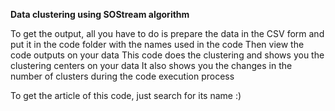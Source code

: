 **Data clustering using SOStream algorithm**

To get the output, all you have to do is prepare the data in the CSV form and put it in the code folder with the names used in the code
Then view the code outputs on your data
This code does the clustering and shows you the clustering centers on your data
It also shows you the changes in the number of clusters during the code execution process

To get the article of this code, just search for its name :)
